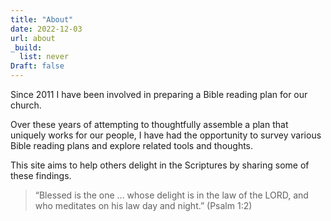 ```yaml
---
title: "About"
date: 2022-12-03
url: about
_build:
  list: never
Draft: false
---
```

Since 2011 I have been involved in preparing a Bible reading plan for our church. 


Over these years of attempting to thoughtfully assemble a plan that uniquely works for our people, I have had the opportunity to survey various Bible reading plans and explore related tools and thoughts. 


This site aims to help others delight in the Scriptures by sharing some of these findings.

> “Blessed is the one ... whose delight is in the law of the LORD, and who meditates on his law day and night.” (Psalm 1:2)